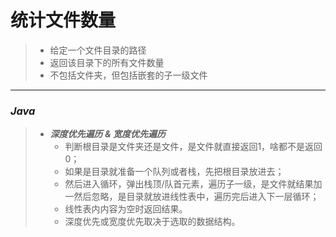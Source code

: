 # 统计文件数量

> - 给定一个文件目录的路径
> - 返回该目录下的所有文件数量
> - 不包括文件夹，但包括嵌套的子一级文件

---

### *Java*

> - ***深度优先遍历 & 宽度优先遍历***
>   - 判断根目录是文件夹还是文件，是文件就直接返回1，啥都不是返回0；
>   - 如果是目录就准备一个队列或者栈，先把根目录放进去；
>   - 然后进入循环，弹出栈顶/队首元素，遍历子一级，是文件就结果加一然后忽略，是目录就放进线性表中，遍历完后进入下一层循环；
>   - 线性表内内容为空时返回结果。
>   - 深度优先或宽度优先取决于选取的数据结构。

```java
```
